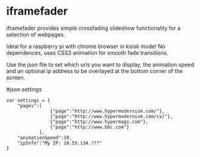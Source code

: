 # iframefader
iframefader provides simple crossfading slideshow functionality for a selection of webpages.

Ideal for a raspberry pi with chrome browser in kiosk mode! No dependences, uses CSS3 animation for smooth fade transitions.

Use the json file to set which urls you want to display, the animation speed and an optional ip address to be overlayed at the bottom corner of the screen. 


#json settings
```
var settings = {
	"pages":[
				{"page":"http://www.hypermodernism.com/"},
				{"page":"http://www.hypermodernism.com/cv/"},
				{"page":"http://www.hypermags.com"},
				{"page":"http://www.bbc.com"}
			],
 	"animationSpeed":10,
 	"ipInfo":"My IP: 10.55.134.???"
}
```

